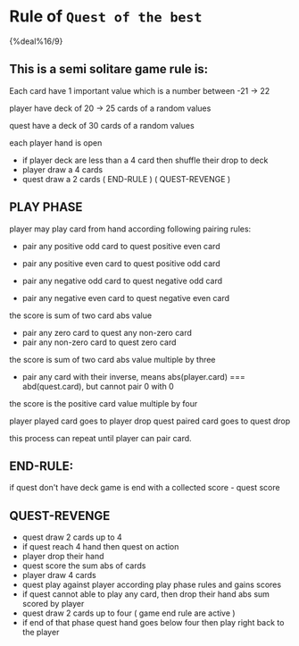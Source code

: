 # Rule of `Quest of the best`

{%deal%16/9}

## This is a semi solitare game rule is:

Each card have 1 important value which is a number between -21 -> 22

player have deck of 20 -> 25 cards of a random values

quest have a deck of 30 cards of a random values

each player hand is open

- if player deck are less than a 4 card then shuffle their drop to deck
- player draw a 4 cards
- quest draw a 2 cards ( END-RULE ) ( QUEST-REVENGE )

## PLAY PHASE

  player may play card from hand according following pairing rules:

  - pair any positive odd card to quest positive even card
  - pair any positive even card to quest positive odd card

  - pair any negative odd card to quest negative odd card
  - pair any negative even card to quest negative even card

  the score is sum of two card abs value

  - pair any zero card to quest any non-zero card
  - pair any non-zero card to quest zero card

  the score is sum of two card abs value multiple by three

  - pair any card with their inverse, means abs(player.card) === abd(quest.card),
    but cannot pair 0 with 0

  the score is the positive card value multiple by four

  player played card goes to player drop
  quest paired card goes to quest drop

  this process can repeat until player can pair card.

## END-RULE:
if quest don't have deck game is end with a collected score - quest score

## QUEST-REVENGE
- quest draw 2 cards up to 4
- if quest reach 4 hand then quest on action
- player drop their hand
- quest score the sum abs of cards
- player draw 4 cards
- quest play against player according play phase rules and gains scores
- if quest cannot able to play any card, then drop their hand abs sum scored by player
- quest draw 2 cards up to four ( game end rule are active )
- if end of that phase quest hand goes below four then play right back to the player
